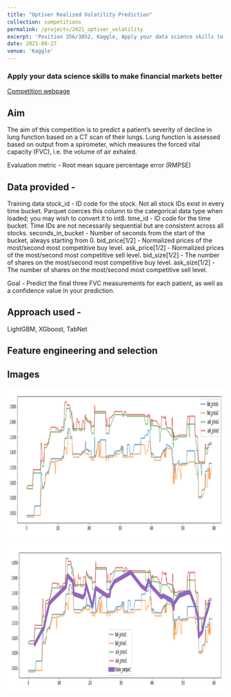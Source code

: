 ```yaml
---
title: "Optiver Realized Volatility Prediction"
collection: competitions
permalink: /projects/2021_optiver_volatility
excerpt: 'Position 356/3852, Kaggle, Apply your data science skills to make financial markets better'
date: 2021-09-27
venue: 'Kaggle'
---
```



### Apply your data science skills to make financial markets better

[Competition webpage](https://www.kaggle.com/competitions/optiver-realized-volatility-prediction)


## Aim

The aim of this competition is to predict a patient’s severity of decline in lung function based on a CT scan of their lungs. Lung function is assessed based on output from a spirometer, which measures the forced vital capacity (FVC), i.e. the volume of air exhaled.

Evaluation metric - Root mean square percentage error (RMPSE)

## Data provided  - 

Training data 
    stock_id - ID code for the stock. Not all stock IDs exist in every time bucket. Parquet coerces this column to the categorical data type when loaded; you may wish to convert it to int8.
    time_id - ID code for the time bucket. Time IDs are not necessarily sequential but are consistent across all stocks.
    seconds_in_bucket - Number of seconds from the start of the bucket, always starting from 0.
    bid_price[1/2] - Normalized prices of the most/second most competitive buy level.
    ask_price[1/2] - Normalized prices of the most/second most competitive sell level.
    bid_size[1/2] - The number of shares on the most/second most competitive buy level.
    ask_size[1/2] - The number of shares on the most/second most competitive sell level.

 
Goal - Predict the final three FVC measurements for each patient, as well as a confidence value in your prediction.

## Approach used -

LightGBM, XGboost, TabNet

## Feature engineering and selection



## Images

<img src="/images/competitions/2021_optiver_volatility_data_sample_1.png" alt="Normal" height=350/> 
<img src="/images/competitions/2021_optiver_volatility_data_sample_2.png" alt="Normal" height=350/> 


